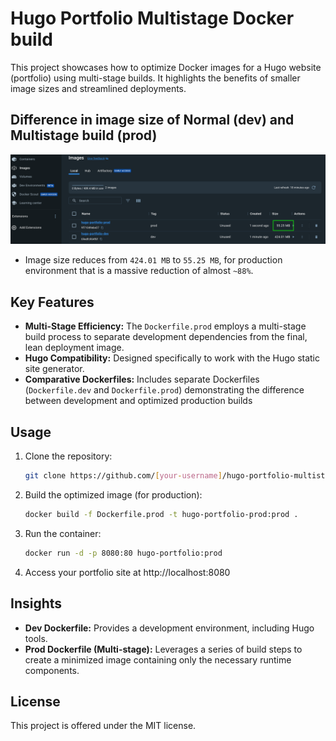 # Hugo Portfolio Multistage Docker build

This project showcases how to optimize Docker images for a Hugo website (portfolio) using multi-stage builds. It highlights the benefits of smaller image sizes and streamlined deployments.

## Difference in image size of Normal (dev) and Multistage build (prod)
![difference_in_image_size](https://github.com/ChetanThapliyal/hugo-portfolio-multistage-docker/blob/main/src/difference_in_image_sizes.png)

- Image size reduces from `424.01 MB` to `55.25 MB`, for production environment that is a massive reduction of almost `~88%`. 

## Key Features

* **Multi-Stage Efficiency:** The `Dockerfile.prod` employs a multi-stage build process to separate development dependencies from the final, lean deployment image. 
* **Hugo Compatibility:** Designed specifically to work with the Hugo static site generator.
* **Comparative Dockerfiles:** Includes separate Dockerfiles (`Dockerfile.dev` and `Dockerfile.prod`) demonstrating the difference between development and optimized production builds

## Usage

1. Clone the repository:
   ```bash
   git clone https://github.com/[your-username]/hugo-portfolio-multistageDockerbuild.git
   ```

2. Build the optimized image (for production):
   ```bash
   docker build -f Dockerfile.prod -t hugo-portfolio-prod:prod .
   ```

3. Run the container:
   ```bash
   docker run -d -p 8080:80 hugo-portfolio:prod
   ```

4. Access your portfolio site at http://localhost:8080

## Insights

* **Dev Dockerfile:** Provides a development environment, including Hugo tools.
* **Prod Dockerfile (Multi-stage):** Leverages a series of build steps to create a minimized image containing only the necessary runtime components.

## License

This project is offered under the MIT license.